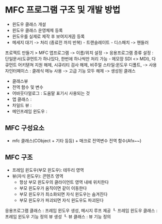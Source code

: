 # MFC 프로그램 구조 및 개발 방법

- 윈도우 클래스 개설
- 윈도우 클래스 운영체제 등록
- 윈도우를 실제로 제작 후 보여지게끔 등록
- 메세지 대기 -> 처리 (종료전 까지 반복) - 트랜슬레이트 - 디스패치 -> 핸들러

프로젝트 만들기 > MFC 앱프로그램 -> 이름/위치 설정 -> 응용프로그램 종류 설정 : 단일문서(도큐먼트가 하나있다, 한번에 하나씩만 처리 가능 - 메모장 SDI <> MDI), 다큐먼트 어키텓쳐 지원 해제, 시큐리티 검사 해제, 비주얼 스타일:윈도우 디폴트, -> 사용자인터페이스 : 클래식 메뉴 사용 -> 고급 기능 모두 해제 -> 생성된 클래스

- 클래스뷰
- 전역 함수 및 변수
- 어바웃다얼로그 : 도움말 표기시 사용되는 것
- 앱 클래스 :
- 차일드 뷰 :
- 메인프레임 윈도우 :

## MFC 구성요소

- mfc 클래스(CObject + 기타 등등) + 매크로 전역변수 전역 함수(Afx~~)

## MFC 구조

- 프레임 윈도우(부모 윈도우): 테두리 영역
- 뷰(자식 윈도우): 콘텐츠 영역
  - 항상 부모 윈도우의 클라이언트 영역 내에 위치한다
  - 부모 윈도우가 움직이면 같이 이동한다
  - 부모 윈도우가 최소화되면 자식 윈도우는 숨겨진다
  - 부모 윈도우가 파괴되면 자식 윈도우도 파괴된다

응용프로그램 클래스 : 프레임 윈도우 생성, 메시지 루프 제공
┖ 프레임 윈도우 클래스 : 프레임 윈도우 기능 정의 뷰 생성
┖ 뷰 클래스 : 뷰 기능 정의

